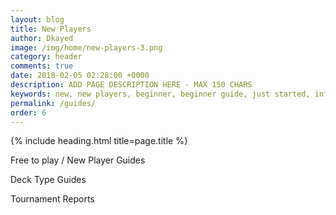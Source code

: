 ```yaml
---
layout: blog
title: New Players
author: Dkayed
image: /img/home/new-players-3.png
category: header
comments: true
date: 2018-02-05 02:28:00 +0000
description: ADD PAGE DESCRIPTION HERE - MAX 150 CHARS
keywords: new, new players, beginner, beginner guide, just started, info, information, how to play, how to start
permalink: /guides/
order: 6
---
```


{% include heading.html title=page.title %}


Free to play / New Player Guides




Deck Type Guides



Tournament Reports
